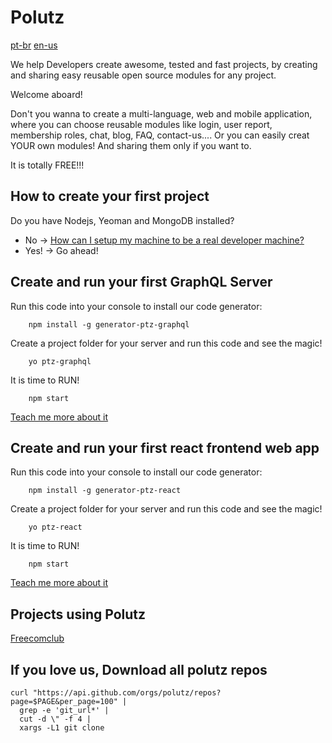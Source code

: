 # Polutz

[pt-br](https://github.com/polutz/polutz/blob/master/README.pt-br.md)
[en-us](https://github.com/polutz/polutz/blob/master/README.md)

We help Developers create awesome, tested and fast projects,
by creating and sharing easy reusable open source modules for any project.

Welcome aboard!

Don't you wanna to create a multi-language, web and mobile application,
where you can choose reusable modules like login, user report, membership roles, chat,
blog, FAQ, contact-us.... Or you can easily creat YOUR own modules! And sharing them only if you want to. 

It is totally FREE!!! 


## How to create your first project

Do you have Nodejs, Yeoman and MongoDB installed?
  - No -> [How can I setup my machine to be a real developer machine?](https://github.com/polutz/polutz/blob/master/docs/setup.md)
  - Yes! -> Go ahead!


## Create and run your first GraphQL Server

Run this code into your console to install our code generator:
```
    npm install -g generator-ptz-graphql
```

Create a project folder for your server and run this code and see the magic!
```
    yo ptz-graphql
```

It is time to RUN!
```
    npm start
```

[Teach me more about it](https://github.com/polutz/generator-ptz-graphql/blob/master/docs/contribute.md)


## Create and run your first react frontend web app

Run this code into your console to install our code generator:
```
    npm install -g generator-ptz-react
```

Create a project folder for your server and run this code and see the magic!
```
    yo ptz-react
```

It is time to RUN!
```
    npm start
```

[Teach me more about it](https://github.com/polutz/generator-ptz-react/blob/master/README.md)



## Projects using Polutz

[Freecomclub](https://github.com/angeloocana/freecomclub)



## If you love us, Download all polutz repos
```
curl "https://api.github.com/orgs/polutz/repos?page=$PAGE&per_page=100" |
  grep -e 'git_url*' |
  cut -d \" -f 4 |
  xargs -L1 git clone
```
